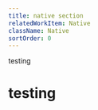 ```yaml
---
title: native section
relatedWorkItem: Native
className: Native
sortOrder: 0
---
```


testing

# testing
